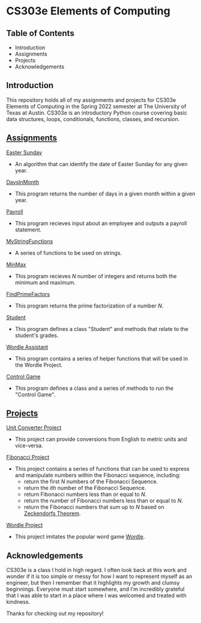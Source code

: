 # CS303e Elements of Computing

## Table of Contents

- Introduction
- Assignments
- Projects
- Acknowledgements

## Introduction
This repository holds all of my assignments and projects for CS303e Elements of Computing in the Spring 2022 semester at The University of Texas at Austin. CS303e is an introductory Python course covering basic data structures, loops, conditionals, functions, classes, and recursion.

## [Assignments](https://github.com/eloragh/UT-Austin-CS303e/tree/main/Homework)

[Easter Sunday](https://github.com/eloragh/UT-Austin-CS303e/blob/main/Homework/EasterSunday.py)

  - An algorithm that can identify the date of Easter Sunday for any given year.

[DaysInMonth](https://github.com/eloragh/UT-Austin-CS303e/blob/main/Homework/DaysInMonth.py)

  - This program returns the number of days in a given month within a given year.

[Payroll](https://github.com/eloragh/UT-Austin-CS303e/blob/main/Homework/Payroll.py)

  - This program recieves input about an employee and outputs a payroll statement.

[MyStringFunctions](https://github.com/eloragh/UT-Austin-CS303e/blob/main/Homework/MyStringFunctions.py)

  - A series of functions to be used on strings.

[MinMax](https://github.com/eloragh/UT-Austin-CS303e/blob/main/Homework/MinMax.py)

  - This program recieves *N* number of integers and returns both the minimum and maximum.

[FindPrimeFactors](https://github.com/eloragh/UT-Austin-CS303e/blob/main/Homework/FindPrimeFactors.py)

  - This program returns the prime factorization of a number *N*.

[Student](https://github.com/eloragh/UT-Austin-CS303e/blob/main/Homework/Student.py)

  - This program defines a class "Student" and methods that relate to the student's grades.

[Wordle Assistant](https://github.com/eloragh/UT-Austin-CS303e/blob/main/Homework/WordleAssistant.py)

  - This program contains a series of helper functions that will be used in the Wordle Project.

[Control Game](https://github.com/eloragh/UT-Austin-CS303e/blob/main/Homework/ControlGame.py)

  - This program defines a class and a series of methods to run the "Control Game".

## [Projects](https://github.com/eloragh/UT-Austin-CS303e/tree/main/Projects)

[Unit Converter Project](https://github.com/eloragh/UT-Austin-CS303e/blob/main/Projects/UnitConverterProject.py)

  - This project can provide conversions from English to metric units and vice-versa.

[Fibonacci Project](https://github.com/eloragh/UT-Austin-CS303e/blob/main/Projects/FibonacciProject.py)

  - This project contains a series of functions that can be used to express and manipulate numbers within the Fibonacci sequence, including:
    - return the first *N* numbers of the Fibonacci Sequence.
    - return the *ith* number of the Fibonacci Sequence.
    - return Fibonacci numbers less than or equal to *N*.
    - return the number of Fibonacci numbers less than or equal to *N*.
    - return the Fibonacci numbers that sum up to *N* based on [Zeckendorfs Theorem](https://en.wikipedia.org/wiki/Zeckendorf%27s_theorem).
    
 [Wordle Project](https://github.com/eloragh/UT-Austin-CS303e/blob/main/Projects/WordleProject.py)
 
  - This project imitates the popular word game [Wordle](https://www.nytimes.com/games/wordle/index.html).

## Acknowledgements

CS303e is a class I hold in high regard. I often look back at this work and wonder if it is too simple or messy for how I want to represent myself as an engineer, but then I remember that it highlights my growth and clumsy beginnings. Everyone must start somewhere, and I'm incredibly grateful that I was able to start in a place where I was welcomed and treated with kindness.

Thanks for checking out my repository!
